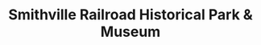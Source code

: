 ---
layout: repo
title: "Smithville Railroad Historical Park & Museum"
id: 17832
permalink: repos/17832/
---